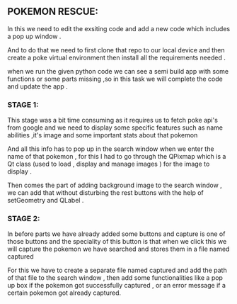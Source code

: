## POKEMON RESCUE:
In this we need to edit the exsiting code and add a new code which includes a pop up window .

And to do that we need to first clone that repo to our local device and then create a poke virtual environment then install all the requirements needed .

when we run the given python code we can see a semi build app with some functions or some parts missing ,so in this task we will complete the code and update the app .
 
### STAGE 1:
This stage was a bit time consuming as it requires us to fetch poke api's from google and we need to display some specific features such as name abilities ,it's image and some important stats about that pokemon

And all this info has to pop up in the search window when we enter the name of that pokemon , for this I had to go through the QPixmap which is a Qt class (used to load , display and manage images ) for the image to display .

Then comes the part of adding background image to the search window , we can add that without disturbing the rest buttons with the help of setGeometry and QLabel .

### STAGE 2:
In before parts we have already added some buttons and capture is one of those buttons and the speciality of this button is that when we click this we will capture the pokemon we have searched and stores them in a file named captured 

For this we have to create a separate file named captured and add the path of that file to the search window , then add some functionalities like a pop up box if the pokemon got successfully captured , or an error message if a certain pokemon got already captured.
